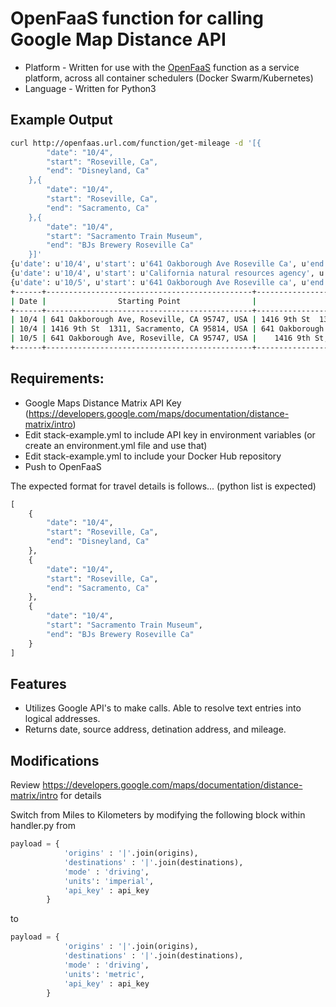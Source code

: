 # OpenFaaS function for calling Google Map Distance API

* Platform - Written for use with the [OpenFaaS](https://github.com/openfaas/faas) function as a service platform, across all container schedulers (Docker Swarm/Kubernetes)
* Language - Written for Python3 

## Example Output

```bash
curl http://openfaas.url.com/function/get-mileage -d '[{
        "date": "10/4",
        "start": "Roseville, Ca",
        "end": "Disneyland, Ca"
    },{
        "date": "10/4",
        "start": "Roseville, Ca",
        "end": "Sacramento, Ca"
    },{
        "date": "10/4",
        "start": "Sacramento Train Museum",
        "end": "BJs Brewery Roseville Ca"
    }]'
{u'date': u'10/4', u'start': u'641 Oakborough Ave Roseville Ca', u'end': u'California natural resources agency'}
{u'date': u'10/4', u'start': u'California natural resources agency', u'end': u'641 Oakborough Ave Roseville Ca'}
{u'date': u'10/5', u'start': u'641 Oakborough Ave Roseville ca', u'end': u'1416 ninth street sacramento ca'}
+------+----------------------------------------------+----------------------------------------------+----------------+
| Date |                Starting Point                |                 Ending Point                 | Miles Traveled |
+------+----------------------------------------------+----------------------------------------------+----------------+
| 10/4 | 641 Oakborough Ave, Roseville, CA 95747, USA | 1416 9th St  1311, Sacramento, CA 95814, USA |    19.5 mi     |
| 10/4 | 1416 9th St  1311, Sacramento, CA 95814, USA | 641 Oakborough Ave, Roseville, CA 95747, USA |    22.9 mi     |
| 10/5 | 641 Oakborough Ave, Roseville, CA 95747, USA |    1416 9th St, Sacramento, CA 95814, USA    |    19.5 mi     |
+------+----------------------------------------------+----------------------------------------------+----------------+
```

## Requirements: 
* Google Maps Distance Matrix API Key (https://developers.google.com/maps/documentation/distance-matrix/intro) 
* Edit stack-example.yml to include API key in environment variables (or create an environment.yml file and use that) 
* Edit stack-example.yml to include your Docker Hub repository 
* Push to OpenFaaS

The expected format for travel details is follows... (python list is expected) 

```python
[
    {
        "date": "10/4",
        "start": "Roseville, Ca",
        "end": "Disneyland, Ca"
    },
    {
        "date": "10/4",
        "start": "Roseville, Ca",
        "end": "Sacramento, Ca"
    },
    {
        "date": "10/4",
        "start": "Sacramento Train Museum",
        "end": "BJs Brewery Roseville Ca"
    }
]
```

## Features 

* Utilizes Google API's to make calls. Able to resolve text entries into logical addresses. 
* Returns date, source address, detination address, and mileage. 

## Modifications 

Review https://developers.google.com/maps/documentation/distance-matrix/intro for details 

Switch from Miles to Kilometers by modifying the following block within handler.py from 

```python
payload = {
            'origins' : '|'.join(origins),
            'destinations' : '|'.join(destinations), 
            'mode' : 'driving',
            'units': 'imperial',
            'api_key' : api_key
        }
```
to 

```python
payload = {
            'origins' : '|'.join(origins),
            'destinations' : '|'.join(destinations), 
            'mode' : 'driving',
            'units': 'metric',
            'api_key' : api_key
        }
```